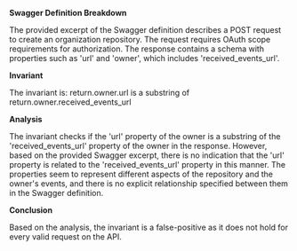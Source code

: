**Swagger Definition Breakdown**

The provided excerpt of the Swagger definition describes a POST request to create an organization repository. The request requires OAuth scope requirements for authorization. The response contains a schema with properties such as 'url' and 'owner', which includes 'received_events_url'.

**Invariant**

The invariant is: return.owner.url is a substring of return.owner.received_events_url

**Analysis**

The invariant checks if the 'url' property of the owner is a substring of the 'received_events_url' property of the owner in the response. However, based on the provided Swagger excerpt, there is no indication that the 'url' property is related to the 'received_events_url' property in this manner. The properties seem to represent different aspects of the repository and the owner's events, and there is no explicit relationship specified between them in the Swagger definition.

**Conclusion**

Based on the analysis, the invariant is a false-positive as it does not hold for every valid request on the API.
